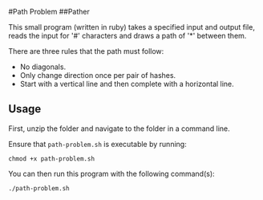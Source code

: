 #Path Problem
##Pather

This small program (written in ruby) takes a specified input and output file, reads the input for '#' characters and draws a path of '*' between them.

There are three rules that the path must follow:
* No diagonals.
* Only change direction once per pair of hashes.
* Start with a vertical line and then complete with a horizontal line.

## Usage
First, unzip the folder and navigate to the folder in a command line.<br />

Ensure that <code>path-problem.sh</code> is executable by running:
<pre><code>chmod +x path-problem.sh</code></pre>

You can then run this program with the following command(s):
<pre><code>./path-problem.sh</code></pre>

<!--
## Testing
In order to test this, you must have rspec installed.
It can be tested using the following command:
<pre><code>rspec spec</code></pre>
-->
